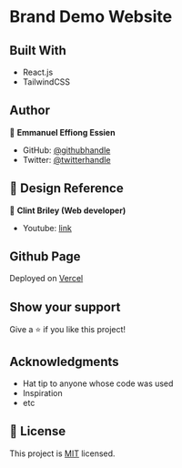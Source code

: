 # Brand Demo Website

## Built With

- React.js
- TailwindCSS

## Author

👤 **Emmanuel Effiong Essien**

- GitHub: [@githubhandle](https://github.com/ehma90)
- Twitter: [@twitterhandle](https://twitter.com/ehma_essien)


## 🤝  Design Reference

👤 **Clint Briley (Web developer)**

- Youtube: [link](https://www.youtube.com/watch?v=TVQnhcVFTVs)

## Github Page

Deployed on [Vercel](https://brand-website-demo.vercel.app/) 

## Show your support

Give a ⭐ if you like this project!

## Acknowledgments

- Hat tip to anyone whose code was used
- Inspiration
- etc

## 📝 License

This project is [MIT](./MIT.md) licensed.
